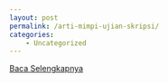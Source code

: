 ```yaml
---
layout: post
permalink: /arti-mimpi-ujian-skripsi/
categories:
    - Uncategorized
---
```


[Baca Selengkapnya](/02)